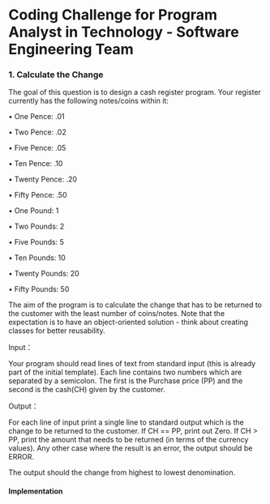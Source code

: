 # Coding Challenge for Program Analyst in Technology - Software Engineering Team

### 1. Calculate the Change

The goal of this question is to design a cash register program. Your register currently has the following notes/coins within it:

•    One Pence: .01

•    Two Pence: .02

•    Five Pence: .05

•    Ten Pence: .10

•    Twenty Pence: .20

•    Fifty Pence: .50

•    One Pound: 1

•    Two Pounds: 2

•    Five Pounds: 5

•    Ten Pounds: 10

•    Twenty Pounds: 20

•    Fifty Pounds: 50

The aim of the program is to calculate the change that has to be returned to the customer with the least number of coins/notes. Note that the expectation is to have an object-oriented solution - think about creating classes for better reusability.

Input：

Your program should read lines of text from standard input (this is already part of the initial template). Each line contains two numbers which are separated by a semicolon. The first is the Purchase price (PP) and the second is the cash(CH) given by the customer.

Output：

For each line of input print a single line to standard output which is the change to be returned to the customer. If CH == PP, print out Zero. If CH > PP, print the amount that needs to be returned (in terms of the currency values). Any other case where the result is an error, the output should be ERROR.

The output should the change from highest to lowest denomination.

#### Implementation

